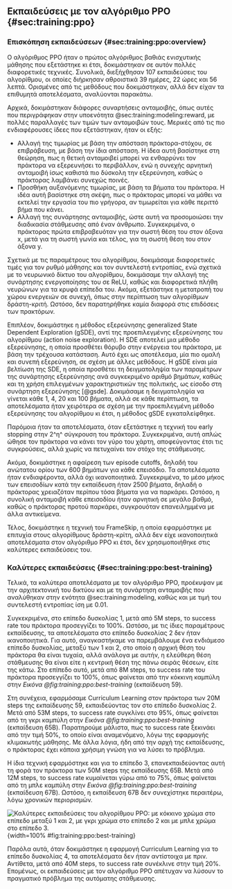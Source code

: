 ## Εκπαιδεύσεις με τον αλγόριθμο PPO {#sec:training:ppo}

### Επισκόπηση εκπαιδεύσεων {#sec:training:ppo:overview}

Ο αλγόριθμος PPO ήταν ο πρώτος αλγόριθμος βαθιάς ενισχυτικής μάθησης που εξετάστηκε κι έτσι, δοκιμάστηκαν σε αυτόν πολλές διαφορετικές τεχνικές. Συνολικά, διεξήχθησαν 107 εκπαιδεύσεις του αλγορίθμου, οι οποίες διήρκησαν αθροιστικά 39 ημέρες, 22 ώρες και 56 λεπτά. Ορισμένες από τις μεθόδους που δοκιμάστηκαν, αλλά δεν είχαν τα επιθυμητά αποτελέσματα, αναλύονται παρακάτω.

Αρχικά, δοκιμάστηκαν διάφορες συναρτήσεις ανταμοιβής, όπως αυτές που περιγράφηκαν στην υποενότητα @sec:training:modeling:reward, με πολλές παραλλαγές των τιμών των ανταμοιβών τους. Μερικές από τις πιο ενδιαφέρουσες ίδεες που εξετάστηκαν, ήταν οι εξής:

- Αλλαγή της τιμωρίας με βάση την απόσταση πράκτορα-στόχου, σε επιβράβευση, με βάση την ίδια απόσταση. Η ίδεα αυτή βασίστηκε στη θεώρηση, πως η θετική ανταμοιβεί μπορεί να ενθαρρύνει τον πράκτορα να εξερευνήσει το περιβάλλον, ενώ η συνεχής αρνητική ανταμοιβή ίσως καθιστά πιο δύσκολη την εξερεύνηση, καθώς ο πράκτορας λαμβάνει συνεχώς ποινές.
- Προσθήκη αυξανόμενης τιμωρίας, με βάση τα βήματα του πράκτορα. Η ιδέα αυτή βασίστηκε στη σκέψη, πως ο πράκτορας μπορεί να μάθει να εκτελεί την εργασία του πιο γρήγορα, αν τιμωρείται για κάθε περιττό βήμα που κάνει.
- Αλλαγή της συνάρτησης ανταμοιβής, ώστε αυτή να προσομοιώσει την διαδικασία στάθμευσης από έναν άνθρωπο. Συγκεκριμένα, ο πράκτορας πρώτα επιβραβευόταν για την σωστή θέση του στον άξονα x, μετά για τη σωστή γωνία και τέλος, για τη σωστή θέση του στον άξονα y.

Σχετικά με τις παραμέτρους του αλγορίθμου, δοκιμάσαμε διαφορετικές τιμές για τον ρυθμό μάθησης και τον συντελεστή εντροπίας, ενώ σχετικά με το νευρωνικό δίκτυο του αλγορίθμου, δοκιμάσαμε την αλλαγή της συνάρτησης ενεργοποίησης του σε ReLU, καθώς και διαφορετικά πλήθη νευρώνων για τα κρυφά επίπεδα του. Ακόμα, εξετάστηκε η μετατροπή του χώρου ενεργειών σε συνεχή, όπως στην περίπτωση των αλγορίθμων δράστη-κριτή. Ωστόσο, δεν παρατηρήθηκε καμία διαφορά στις επιδόσεις των πρακτόρων.

Επιπλέον, δοκιμάστηκε η μέθοδος εξερεύνησης generalized State Dependent Exploration (gSDE), αντί της προεπιλεγμένης εξερεύνησης του αλγορίθμου (action noise exploration). Η SDE αποτελεί μια μέθοδο εξερεύνησης, η οποία προσθέτει θόρυβο στην ενέργεια του πράκτορα, με βάση την τρέχουσα κατάσταση. Αυτό έχει ως αποτέλεσμα, μία πιο ομαλή και συνεπή εξερεύνηση, σε σχέση με άλλες μεθόδους. Η gSDE είναι μία βελτίωση της SDE, η οποία προσθέτει τη δειγματοληψία των παραμέτρων της συνάρτησης εξερεύνησης ανά συγκεκριμένο αριθμό βημάτων, καθώς και τη χρήση επιλεγμένων χαρακτηριστικών της πολιτικής, ως είσοδο στη συνάρτηση εξερεύνησης [@gsde]. Δοκιμάσαμε η δειγματοληψία να γίνεται κάθε 1, 4, 20 και 100 βήματα, αλλά σε κάθε περίπτωση, τα αποτελέσματα ήταν χειρότερα σε σχέση με την προεπιλεγμένη μέθοδο εξερεύνησης του αλγορίθμου κι έτσι, η μέθοδος gSDE εγκαταλείφθηκε.

Παρόμοια ήταν τα αποτελέσματα, όταν εξετάστηκε η τεχνική του early stopping στην 2^η^ σύγκρουση του πράκτορα. Συγκεκριμένα, αυτή απλώς ώθησε τον πράκτορα να κάνει τον γύρο του χάρτη, αποφεύγοντας έτσι τις συγκρούσεις, αλλά χωρίς να πετυχαίνει τον στόχο της στάθμευσης.

Ακόμα, δοκιμάστηκε η αφαίρεση των episode cutoffs, δηλαδή του ανώτατου ορίου των 600 βημάτων για κάθε επεισόδιο. Τα αποτελέσματα ήταν ενδιαφέροντα, αλλά όχι ικανοποιητικά. Συγκεκριμένα, το μέσο μήκος των επεισοδίων κατά την εκπαίδευση ήταν 2500 βήματα, δηλαδή ο πράκτορας χρειαζόταν περίπου τόσα βήματα για να παρκάρει. Ωστόσο, η συνολική ανταμοιβή κάθε επεισοδίου ήταν αρνητική σε μεγάλο βαθμό, καθώς ο πράκτορας προτού παρκάρει, συγκρουόταν επανειλημμένα με άλλα αντικείμενα.

Τέλος, δοκιμάστηκε η τεχνική του FrameSkip, η οποία εφαρμόστηκε με επιτυχία στους αλγορίθμους δράστη-κρίτη, αλλά δεν είχε ικανοποιητικά αποτελέσματα στον αλγόριθμο PPO κι έτσι, δεν χρησιμοποιήθηκε στις καλύτερες εκπαιδεύσεις του.

### Καλύτερες εκπαιδεύσεις {#sec:training:ppo:best-training}

Τελικά, τα καλύτερα αποτελέσματα με τον αλγόριθμο PPO, προέκυψαν με την αρχιτεκτονική του δικτύου και με τη συνάρτηση ανταμοιβής που αναλύθηκαν στην ενότητα @sec:training:modeling, καθώς και με τιμή του συντελεστή εντροπίας ίση με 0.01.

Συγκεκριμένα, στο επίπεδο δυσκολίας 1, μετά από 5Μ steps, το success rate του πράκτορα προσεγγίζει το 100%. Ωστόσο, με τις ίδιες παραμέτρους εκπαίδευσης, τα αποτελέσματα στο επίπεδο δυσκολίας 2 δεν ήταν ικανοποιητικά. Για αυτό, αναγκαστήκαμε να παρεμβάλουμε ένα ενδιάμεσο επίπεδο δυσκολίας, μεταξύ των 1 και 2, στο οποίο η αρχική θέση του πράκτορα θα είναι τυχαία, αλλά ανάλογα με αυτήν, η ελεύθερη θέση στάθμευσης θα είναι είτε η κεντρική θέση της πάνω σειράς θέσεων, είτε της κάτω. Στο επίπεδο αυτό, μετά από 8Μ steps, το success rate του πράκτορα προσεγγίζει το 100%, όπως φαίνεται από την κόκκινη καμπύλη στην *Εικόνα @fig:training:ppo:best-training* (εκπαίδευση 59).

Στη συνέχεια, εφαρμόσαμε Curriculum Learning στον πράκτορα των 20M steps της εκπαίδευσης 59, εκπαιδεύοντας τον στο επίπεδο δυσκολίας 2. Μετά από 53M steps, το success rate συγκλίνει στο 95%, όπως φαίνεται από τη γκρι καμπύλη στην *Εικόνα @fig:training:ppo:best-training* (εκπαίδευση 65Β). Παρατηρούμε μάλιστα, πως το success rate ξεκινάει από την τιμή 50%, το οποίο είναι αναμενόμενο, λόγω της εφαρμογής κλιμακωτής μάθησης. Με άλλα λόγια, ήδη από την αρχή της εκπαίδευσης, ο πράκτορας έχει κάποια χρήσιμη γνώση για να λύσει το πρόβλημα.

Η ίδια τεχνική εφαρμόστηκε και για το επίπεδο 3, επανεκπαιδεύοντας αυτή τη φορά τον πράκτορα των 50M steps της εκπαίδευσης 65Β. Μετά από 12Μ steps, το success rate κυμαίνεται γύρω από το 75%, όπως φαίνεται από τη μπλε καμπύλη στην *Εικόνα @fig:training:ppo:best-training* (εκπαίδευση 67Β). Ωστόσο, η εκπαίδευση 67Β δεν συνεχίστηκε περαιτέρω, λόγω χρονικών περιορισμών.

![Καλύτερες εκπαιδεύσεις του αλγορίθμου PPO: με κόκκινο χρώμα στο επίπεδο μεταξύ 1 και 2, με γκρι χρώμα στο επίπεδο 2 και με μπλε χρώμα στο επίπεδο 3.](5-training/figures/PPO-best-training.png){width=100% #fig:training:ppo:best-training}

Παρόλα αυτά, όταν δοκιμάστηκε η εφαρμογή Curriculum Learning για το επίπεδο δυσκολίας 4, τα αποτελέσματα δεν ήταν αντίστοιχα με πριν. Αντίθετα, μετά από 40Μ steps, το success rate συνέκλινε στην τιμή 20%. Επομένως, οι εκπαιδεύσεις με τον αλγόριθμο PPO απέτυχαν να λύσουν το πραγματικό πρόβλημα της αυτόματης στάθμευσης.